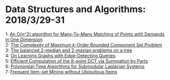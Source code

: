 # Data Structures and Algorithms: 2018/3/29-31  
1: [An O(n^2) algorithm for Many-To-Many Matching of Points with Demands in  One Dimension](https://doi.org/10.48550/arXiv.1702.01083)  
2: [The Complexity of Maximum $k$-Order Bounded Component Set Problem](https://doi.org/10.48550/arXiv.1712.02870)  
3: [The balanced 2-median and 2-maxian problems on a tree](https://doi.org/10.48550/arXiv.1803.10332)  
4: [On Learning Graphs with Edge-Detecting Queries](https://doi.org/10.48550/arXiv.1803.10639)  
5: [Efficient Computation of the 8-point DCT via Summation by Parts](https://doi.org/10.48550/arXiv.1801.05832)  
6: [Polynomial-Time Algorithms for Submodular Laplacian Systems](https://doi.org/10.48550/arXiv.1803.10923)  
7: [Frequent Item-set Mining without Ubiquitous Items](https://doi.org/10.48550/arXiv.1803.11105)  